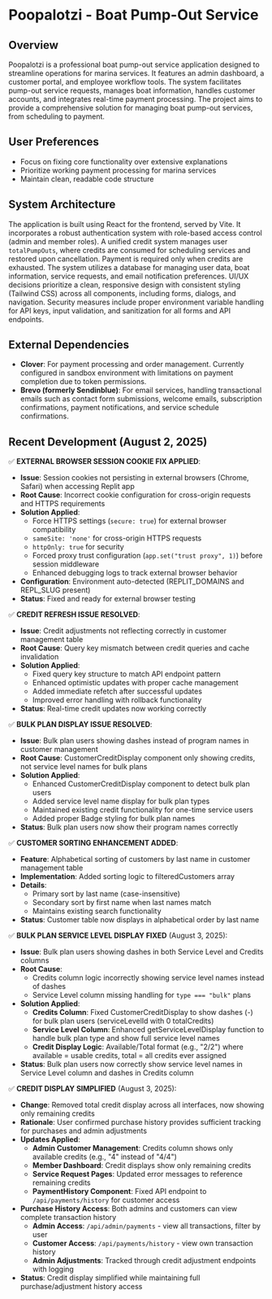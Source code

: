 # Poopalotzi - Boat Pump-Out Service

## Overview
Poopalotzi is a professional boat pump-out service application designed to streamline operations for marina services. It features an admin dashboard, a customer portal, and employee workflow tools. The system facilitates pump-out service requests, manages boat information, handles customer accounts, and integrates real-time payment processing. The project aims to provide a comprehensive solution for managing boat pump-out services, from scheduling to payment.

## User Preferences
- Focus on fixing core functionality over extensive explanations
- Prioritize working payment processing for marina services
- Maintain clean, readable code structure

## System Architecture
The application is built using React for the frontend, served by Vite. It incorporates a robust authentication system with role-based access control (admin and member roles). A unified credit system manages user `totalPumpOuts`, where credits are consumed for scheduling services and restored upon cancellation. Payment is required only when credits are exhausted. The system utilizes a database for managing user data, boat information, service requests, and email notification preferences. UI/UX decisions prioritize a clean, responsive design with consistent styling (Tailwind CSS) across all components, including forms, dialogs, and navigation. Security measures include proper environment variable handling for API keys, input validation, and sanitization for all forms and API endpoints.

## External Dependencies
- **Clover**: For payment processing and order management. Currently configured in sandbox environment with limitations on payment completion due to token permissions.
- **Brevo (formerly Sendinblue)**: For email services, handling transactional emails such as contact form submissions, welcome emails, subscription confirmations, payment notifications, and service schedule confirmations.

## Recent Development (August 2, 2025)

✅ **EXTERNAL BROWSER SESSION COOKIE FIX APPLIED**:
   - **Issue**: Session cookies not persisting in external browsers (Chrome, Safari) when accessing Replit app
   - **Root Cause**: Incorrect cookie configuration for cross-origin requests and HTTPS requirements
   - **Solution Applied**: 
     * Force HTTPS settings (`secure: true`) for external browser compatibility
     * `sameSite: 'none'` for cross-origin HTTPS requests
     * `httpOnly: true` for security
     * Forced proxy trust configuration (`app.set("trust proxy", 1)`) before session middleware
     * Enhanced debugging logs to track external browser behavior
   - **Configuration**: Environment auto-detected (REPLIT_DOMAINS and REPL_SLUG present)
   - **Status**: Fixed and ready for external browser testing

✅ **CREDIT REFRESH ISSUE RESOLVED**:
   - **Issue**: Credit adjustments not reflecting correctly in customer management table
   - **Root Cause**: Query key mismatch between credit queries and cache invalidation
   - **Solution Applied**:
     * Fixed query key structure to match API endpoint pattern
     * Enhanced optimistic updates with proper cache management
     * Added immediate refetch after successful updates
     * Improved error handling with rollback functionality
   - **Status**: Real-time credit updates now working correctly

✅ **BULK PLAN DISPLAY ISSUE RESOLVED**:
   - **Issue**: Bulk plan users showing dashes instead of program names in customer management
   - **Root Cause**: CustomerCreditDisplay component only showing credits, not service level names for bulk plans
   - **Solution Applied**:
     * Enhanced CustomerCreditDisplay component to detect bulk plan users
     * Added service level name display for bulk plan types
     * Maintained existing credit functionality for one-time service users
     * Added proper Badge styling for bulk plan names
   - **Status**: Bulk plan users now show their program names correctly

✅ **CUSTOMER SORTING ENHANCEMENT ADDED**:
   - **Feature**: Alphabetical sorting of customers by last name in customer management table
   - **Implementation**: Added sorting logic to filteredCustomers array
   - **Details**:
     * Primary sort by last name (case-insensitive)
     * Secondary sort by first name when last names match
     * Maintains existing search functionality
   - **Status**: Customer table now displays in alphabetical order by last name

✅ **BULK PLAN SERVICE LEVEL DISPLAY FIXED** (August 3, 2025):
   - **Issue**: Bulk plan users showing dashes in both Service Level and Credits columns
   - **Root Cause**: 
     * Credits column logic incorrectly showing service level names instead of dashes
     * Service Level column missing handling for `type === "bulk"` plans
   - **Solution Applied**:
     * **Credits Column**: Fixed CustomerCreditDisplay to show dashes (-) for bulk plan users (serviceLevelId with 0 totalCredits)
     * **Service Level Column**: Enhanced getServiceLevelDisplay function to handle bulk plan type and show full service level names
     * **Credit Display Logic**: Available/Total format (e.g., "2/2") where available = usable credits, total = all credits ever assigned
   - **Status**: Bulk plan users now correctly show service level names in Service Level column and dashes in Credits column

✅ **CREDIT DISPLAY SIMPLIFIED** (August 3, 2025):
   - **Change**: Removed total credit display across all interfaces, now showing only remaining credits
   - **Rationale**: User confirmed purchase history provides sufficient tracking for purchases and admin adjustments
   - **Updates Applied**:
     * **Admin Customer Management**: Credits column shows only available credits (e.g., "4" instead of "4/4")
     * **Member Dashboard**: Credit displays show only remaining credits
     * **Service Request Pages**: Updated error messages to reference remaining credits
     * **PaymentHistory Component**: Fixed API endpoint to `/api/payments/history` for customer access
   - **Purchase History Access**: Both admins and customers can view complete transaction history
     * **Admin Access**: `/api/admin/payments` - view all transactions, filter by user
     * **Customer Access**: `/api/payments/history` - view own transaction history
     * **Admin Adjustments**: Tracked through credit adjustment endpoints with logging
   - **Status**: Credit display simplified while maintaining full purchase/adjustment history access
